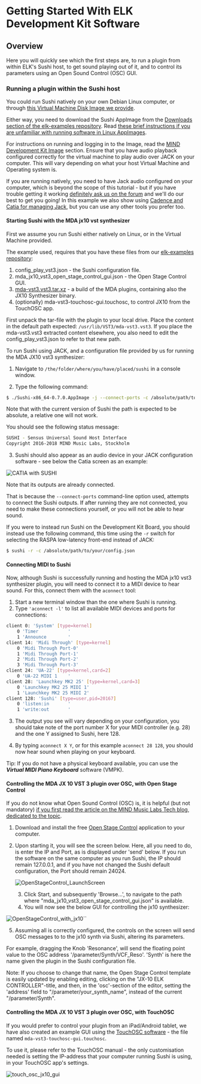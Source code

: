 # Getting Started With ELK Development Kit Software

## Overview

Here you will quickly see which the first steps are, to run a plugin from within ELK's Sushi host, to get sound playing out of it, and to control its parameters using an Open Sound Control (OSC) GUI.

### Running a plugin within the Sushi host

You could run Sushi natively on your own Debian Linux computer, or through [this Virtual Machine Disk Image we provide](https://drive.google.com/open?id=12Tosw9DMljj20BPMYO2VVAfPygOf1VLH).

Either way, you need to download the Sushi AppImage from the [Downloads section of the elk-examples repository](https://bitbucket.org/mindswteam/elk-examples/downloads/). Read [these brief instructions if you are unfamiliar with running software in Linux AppImages](https://itsfoss.com/use-appimage-linux/).

For instructions on running and logging in to the Image, read the [MIND Development Kit Image](mind_devkit_image.md) section. Ensure that you have audio playback configured correctly for the virtual machine to play audio over JACK on your computer. This will vary depending on what your host Virtual Machine and Operating system is.

If you are running natively, you need to have Jack audio configured on your computer, which is beyond the scope of this tutorial - but if you have trouble getting it working [definitely ask us on the forum](https://forum.elkmusicos.com) and we'll do our best to get you going! In this example we also show using [Cadence and Catia for managing Jack](https://kx.studio/Repositories#Ubuntu), but you can use any other tools you prefer too.

#### Starting Sushi with the MDA jx10 vst synthesizer

First we assume you run Sushi either natively on Linux, or in the Virtual Machine provided.

The example used, requires that you have these files from our [elk-examples repository](https://bitbucket.org/mindswteam/elk-examples/src/master/):

1. config_play_vst3.json - the Sushi configuration file.
2. mda_jx10_vst3_open_stage_control_gui.json - the Open Stage Control GUI.
3. [mda-vst3.vst3.tar.xz](https://bitbucket.org/mindswteam/elk-examples/downloads/mda-vst3.vst3.tar.xz) - a build of the MDA plugins, containing also the JX10 Synthesizer binary.
4. (optionally) mda-vst3-touchosc-gui.touchosc, to control JX10 from the TouchOSC app.

First unpack the tar-file with the plugin to your local drive. Place the content in the default path expected: `/usr/lib/VST3/mda-vst3.vst3`. If you place the mda-vst3.vst3 extracted content elsewhere, you also need to edit the config_play_vst3.json to refer to that new path.

To run Sushi using JACK, and a configuration file provided by us for running the MDA JX10 vst3 synthesizer: 

1. Navigate to `/the/folder/where/you/have/placed/sushi` in a console window.

2. Type the following command:

```bash
$ ./Sushi-x86_64-0.7.0.AppImage -j --connect-ports -c /absolute/path/to/example/config/files/config_play_vst3.json
```

Note that with the current version of Sushi the path is expected to be absolute, a relative one will not work.

You should see the following status message:

```bash
SUSHI - Sensus Universal Sound Host Interface
Copyright 2016-2018 MIND Music Labs, Stockholm
```

3. Sushi should also appear as an audio device in your JACK configuration software - see below the Catia screen as an example:

![CATIA with SUSHI](illustrations/CATIA_with_SUSHI.png)

Note that its outputs are already connected.

That is because the `--connect-ports` command-line option used, attempts to connect the Sushi outputs. If after running they are not connected, you need to make these connections yourself, or you will not be able to hear sound.

If you were to instead run Sushi on the Development Kit Board, you should instead use the following command, this time using the `-r` switch for selecting the RASPA low-latency front-end instead of JACK:

```bash
$ sushi -r -c /absolute/path/to/your/config.json
```

#### Connecting MIDI to Sushi

Now, although Sushi is successfully running and hosting the MDA jx10 vst3 synthesizer plugin, you will need to connect it to a MIDI device to hear sound. For this, connect them with the `aconnect` tool:

1. Start a new terminal window than the one where Sushi is running.
2. Type `'aconnect -l'` to list all available MIDI devices and ports for connections:

```bash
client 0: 'System' [type=kernel]
    0 'Timer           '
    1 'Announce        '
client 14: 'Midi Through' [type=kernel]
    0 'Midi Through Port-0'
    1 'Midi Through Port-1'
    2 'Midi Through Port-2'
    3 'Midi Through Port-3'
client 24: 'UA-22' [type=kernel,card=2]
    0 'UA-22 MIDI 1    '
client 28: 'Launchkey MK2 25' [type=kernel,card=3]
    0 'Launchkey MK2 25 MIDI 1'
    1 'Launchkey MK2 25 MIDI 2'
client 128: 'Sushi' [type=user,pid=20167]
    0 'listen:in       '
    1 'write:out       '
```

3. The output you see will vary depending on your configuration, you should take note of the port number X for your MIDI controller (e.g. 28) and the one Y assigned to Sushi, here 128. 

4. By typing `aconnect X Y`, or for this example `aconnect 28 128`, you should now hear sound when playing on your keyboard. 

Tip: If you do not have a physical keyboard available, you can use the ***Virtual MIDI Piano Keyboard*** software (VMPK).

#### Controlling the MDA JX 10 VST 3 plugin over OSC, with Open Stage Control

If you do not know what Open Sound Control (OSC) is, it is helpful (but not mandatory) [if you first read the article on the MIND Music Labs Tech blog, dedicated to the topic](https://www.mindmusiclabs.com/controlling-plug-ins-in-elk-part-1-open-sound-control/).

1. Download and install the free [Open Stage Control](https://openstagecontrol.ammd.net/) application to your computer.

2. Upon starting it, you will see the screen below. Here, all you need to do, is enter the IP and Port, as is displayed under 'send' below. If you run the software on the same computer as you run Sushi, the IP should remain 127.0.0.1, and if you have not changed the Sushi default configuration, the Port should remain 24024.

   ![OpenStageControl_LaunchScreen](illustrations/OpenStageControl_LaunchScreen.png)

   3. Click Start, and subsequently 'Browse...', to navigate to the path where "mda_jx10_vst3_open_stage_control_gui.json" is available.
   4. You will now see the below GUI for controlling the jx10 synthesizer:

![OpenStageControl_with_jx10](illustrations/OpenStageControl_with_jx10.png)``

5. Assuming all is correctly configured, the controls on the screen will send OSC messages to to the jx10 synth via Sushi, altering its parameters.

For example, dragging the Knob 'Resonance', will send the floating point value to the OSC address  '/parameter/Synth/VCF_Reso'. 'Synth' is here the name given the plugin in the Sushi configuration file. 

Note: If you choose to change that name, the Open Stage Control  template is easily updated by  enabling editing, clicking on the "JX-10 ELK CONTROLLER"-title, and then, in the 'osc'-section of the editor, setting the 'address' field to "/parameter/your_synth_name", instead of the current "/parameter/Synth".

#### Controlling the MDA JX 10 VST 3 plugin over OSC, with TouchOSC

If you would prefer to control your plugin from an iPad/Android tablet, we have also created an example GUI using the [TouchOSC software](https://hexler.net/touchosc) - the file named `mda-vst3-touchosc-gui.touchosc`.

To use it, please refer to the TouchOSC manual - the only customisation needed is setting the IP-address that your computer running Sushi is using, in your TouchOSC app's settings.

![touch_osc_jx10_gui](illustrations/touch_osc_jx10_gui.png)